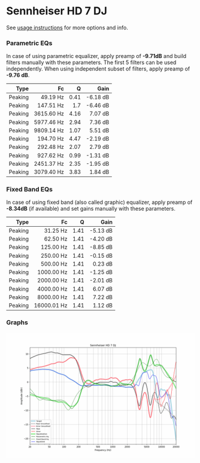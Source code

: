 # Sennheiser HD 7 DJ
See [usage instructions](https://github.com/jaakkopasanen/AutoEq#usage) for more options and info.

### Parametric EQs
In case of using parametric equalizer, apply preamp of **-9.71dB** and build filters manually
with these parameters. The first 5 filters can be used independently.
When using independent subset of filters, apply preamp of **-9.76 dB**.

| Type    | Fc         |    Q | Gain     |
|--------:|-----------:|-----:|---------:|
| Peaking | 49.19 Hz   | 0.41 | -6.18 dB |
| Peaking | 147.51 Hz  | 1.7  | -6.46 dB |
| Peaking | 3615.60 Hz | 4.16 | 7.07 dB  |
| Peaking | 5977.46 Hz | 2.94 | 7.36 dB  |
| Peaking | 9809.14 Hz | 1.07 | 5.51 dB  |
| Peaking | 194.70 Hz  | 4.47 | -2.19 dB |
| Peaking | 292.48 Hz  | 2.07 | 2.79 dB  |
| Peaking | 927.62 Hz  | 0.99 | -1.31 dB |
| Peaking | 2451.37 Hz | 2.35 | -1.95 dB |
| Peaking | 3079.40 Hz | 3.83 | 1.84 dB  |

### Fixed Band EQs
In case of using fixed band (also called graphic) equalizer, apply preamp of **-8.34dB**
(if available) and set gains manually with these parameters.

| Type    | Fc          |    Q | Gain     |
|--------:|------------:|-----:|---------:|
| Peaking | 31.25 Hz    | 1.41 | -5.13 dB |
| Peaking | 62.50 Hz    | 1.41 | -4.20 dB |
| Peaking | 125.00 Hz   | 1.41 | -8.85 dB |
| Peaking | 250.00 Hz   | 1.41 | -0.15 dB |
| Peaking | 500.00 Hz   | 1.41 | 0.23 dB  |
| Peaking | 1000.00 Hz  | 1.41 | -1.25 dB |
| Peaking | 2000.00 Hz  | 1.41 | -2.01 dB |
| Peaking | 4000.00 Hz  | 1.41 | 6.07 dB  |
| Peaking | 8000.00 Hz  | 1.41 | 7.22 dB  |
| Peaking | 16000.01 Hz | 1.41 | 1.12 dB  |

### Graphs
![](./Sennheiser%20HD%207%20DJ.png)